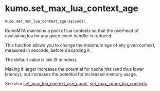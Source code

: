 # kumo.set_max_lua_context_age

```lua
kumo.set_max_lua_context_age(seconds)
```

KumoMTA maintains a pool of lua contexts so that the overhead of evaluating
lua for any given event handler is reduced.

This function allows you to change the maximum age of any
given context, measured in seconds, before discarding it.

The default value is `300` (5 minutes).

Making it larger increases the potential for cache hits (and thus lower latency),
but increases the potential for increased memory usage.

See also [set_max_lua_context_use_count](set_max_lua_context_use_count.md),
[set_max_spare_lua_contexts](set_max_spare_lua_contexts.md)
